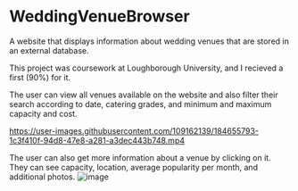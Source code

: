 # WeddingVenueBrowser
A website that displays information about wedding venues that are stored in an external database.

This project was coursework at Loughborough University, and I recieved a first (90%) for it.

The user can view all venues available on the website and also filter their search according to date, catering grades, and minimum and maximum capacity and cost.

https://user-images.githubusercontent.com/109162139/184655793-1c3f410f-94d8-47e8-a281-a3dec443b748.mp4

The user can also get more information about a venue by clicking on it. They can see capacity, location, average popularity per month, and additional photos.
![image](https://user-images.githubusercontent.com/109162139/184653812-41faec6a-3eeb-4c05-9073-fbc5e329ec32.png)
